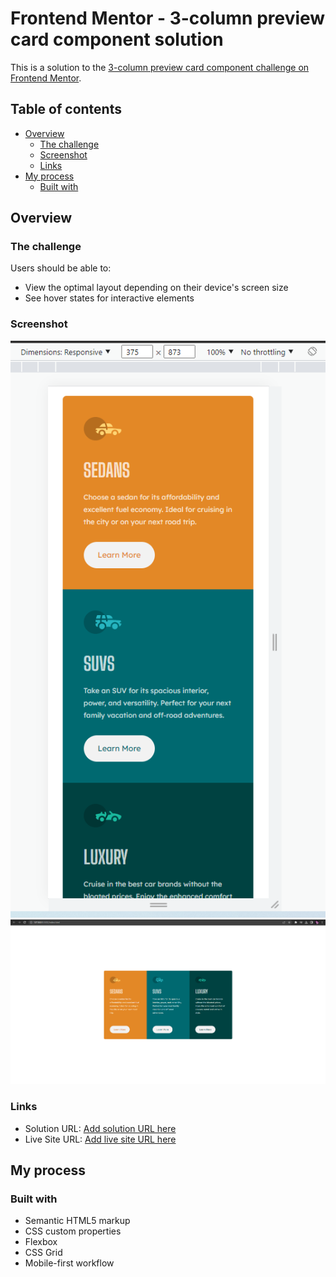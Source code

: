 # Frontend Mentor - 3-column preview card component solution

This is a solution to the [3-column preview card component challenge on Frontend Mentor](https://www.frontendmentor.io/challenges/3column-preview-card-component-pH92eAR2-).

## Table of contents

- [Overview](#overview)
  - [The challenge](#the-challenge)
  - [Screenshot](#screenshot)
  - [Links](#links)
- [My process](#my-process)
  - [Built with](#built-with)

## Overview

### The challenge

Users should be able to:

- View the optimal layout depending on their device's screen size
- See hover states for interactive elements

### Screenshot

![](./images/mobile.png)
![](./images/desktop.png)

### Links

- Solution URL: [Add solution URL here](https://www.frontendmentor.io/challenges/3column-preview-card-component-pH92eAR2-/hub)
- Live Site URL: [Add live site URL here](https://multicolumn-preview-card.netlify.app/)

## My process

### Built with

- Semantic HTML5 markup
- CSS custom properties
- Flexbox
- CSS Grid
- Mobile-first workflow

